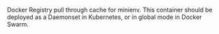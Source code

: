 Docker Registry pull through cache for minienv. This container should be deployed as a Daemonset in Kubernetes, or in global mode in Docker Swarm.
